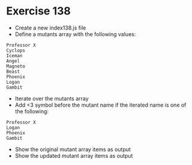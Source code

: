 # Exercise 138

- Create a new index138.js file
- Define a mutants array with the following values:

```
Professor X
Cyclops
Iceman
Angel
Magneto
Beast
Phoenix
Logan
Gambit
```

- Iterate over the mutants array
- Add <3 symbol before the mutant name if the iterated name is one of the following:

```
Professor X
Logan
Phoenix
Gambit
```

- Show the original mutant array items as output
- Show the updated mutant array items as output
